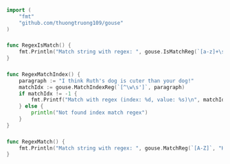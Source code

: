 
# <Badge style='font-size: 1.8rem; text-shadow: 1px 1px 2px rgba(0, 0, 0, 0.3); padding: 0.35rem 0.75rem 0.35rem 0;' type='info' text='🔖 Regex' />


```go
import (
	"fmt"
	"github.com/thuongtruong109/gouse"
)
```

### <Badge style='font-size: 1.1rem;' type='tip' text='1. regex is match' />



```go
func RegexIsMatch() {
	fmt.Println("Match string with regex: ", gouse.IsMatchReg(`[a-z]+\s[a-z]+`, "hello world"))
}
```

### <Badge style='font-size: 1.1rem;' type='tip' text='2. regex match index' />



```go
func RegexMatchIndex() {
	paragraph := "I think Ruth's dog is cuter than your dog!"
	matchIdx := gouse.MatchIndexReg(`[^\w\s']`, paragraph)
	if matchIdx != -1 {
		fmt.Printf("Match with regex (index: %d, value: %s)\n", matchIdx, string(paragraph[matchIdx]))
	} else {
		println("Not found index match regex")
	}
}
```

### <Badge style='font-size: 1.1rem;' type='tip' text='3. regex match' />



```go
func RegexMatch() {
	fmt.Println("Match string with regex: ", gouse.MatchReg(`[A-Z]`, "Hello World 123"))
}
```
